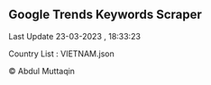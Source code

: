 

## Google Trends Keywords Scraper 
 
Last Update 23-03-2023 , 18:33:23

Country List :
VIETNAM.json



© Abdul Muttaqin 
